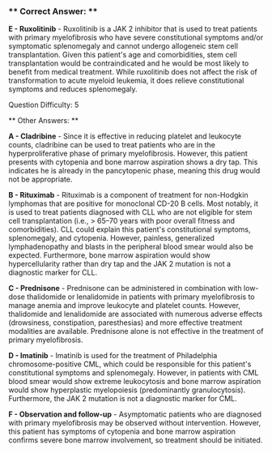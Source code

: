 ### ** Correct Answer: **

**E - Ruxolitinib** - Ruxolitinib is a JAK 2 inhibitor that is used to treat patients with primary myelofibrosis who have severe constitutional symptoms and/or symptomatic splenomegaly and cannot undergo allogeneic stem cell transplantation. Given this patient's age and comorbidities, stem cell transplantation would be contraindicated and he would be most likely to benefit from medical treatment. While ruxolitinib does not affect the risk of transformation to acute myeloid leukemia, it does relieve constitutional symptoms and reduces splenomegaly.

Question Difficulty: 5

** Other Answers: **

**A - Cladribine** - Since it is effective in reducing platelet and leukocyte counts, cladribine can be used to treat patients who are in the hyperproliferative phase of primary myelofibrosis. However, this patient presents with cytopenia and bone marrow aspiration shows a dry tap. This indicates he is already in the pancytopenic phase, meaning this drug would not be appropriate.

**B - Rituximab** - Rituximab is a component of treatment for non-Hodgkin lymphomas that are positive for monoclonal CD-20 B cells. Most notably, it is used to treat patients diagnosed with CLL who are not eligible for stem cell transplantation (i.e., > 65–70 years with poor overall fitness and comorbidities). CLL could explain this patient's constitutional symptoms, splenomegaly, and cytopenia. However, painless, generalized lymphadenopathy and blasts in the peripheral blood smear would also be expected. Furthermore, bone marrow aspiration would show hypercellularity rather than dry tap and the JAK 2 mutation is not a diagnostic marker for CLL.

**C - Prednisone** - Prednisone can be administered in combination with low-dose thalidomide or lenalidomide in patients with primary myelofibrosis to manage anemia and improve leukocyte and platelet counts. However, thalidomide and lenalidomide are associated with numerous adverse effects (drowsiness, constipation, paresthesias) and more effective treatment modalities are available. Prednisone alone is not effective in the treatment of primary myelofibrosis.

**D - Imatinib** - Imatinib is used for the treatment of Philadelphia chromosome-positive CML, which could be responsible for this patient's constitutional symptoms and splenomegaly. However, in patients with CML blood smear would show extreme leukocytosis and bone marrow aspiration would show hyperplastic myelopoiesis (predominantly granulocytosis). Furthermore, the JAK 2 mutation is not a diagnostic marker for CML.

**F - Observation and follow-up** - Asymptomatic patients who are diagnosed with primary myelofibrosis may be observed without intervention. However, this patient has symptoms of cytopenia and bone marrow aspiration confirms severe bone marrow involvement, so treatment should be initiated.

